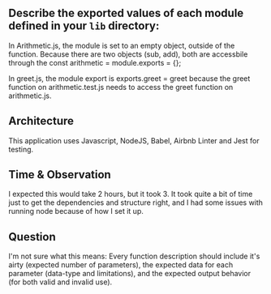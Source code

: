 ## Describe the exported values of each module defined in your `lib` directory:
In Arithmetic.js, the module is set to an empty object, outside of the function. Because there are two objects (sub, add), both are accessbile through the const arithmetic = module.exports = {};

In greet.js, the module export is exports.greet = greet because the greet function on arithmetic.test.js needs to access the greet function on arithmetic.js. 

## Architecture 
This application uses Javascript, NodeJS, Babel, Airbnb Linter and Jest for testing.


## Time & Observation
I expected this would take 2 hours, but it took 3. It took quite a bit of time just to get the dependencies and structure right, and I had some issues with running node because of how I set it up. 

## Question
 I'm not sure what this means:
 Every function description should include it's airty (expected number of parameters), the expected data for each parameter (data-type and limitations), and the expected output behavior (for both valid and invalid use).


